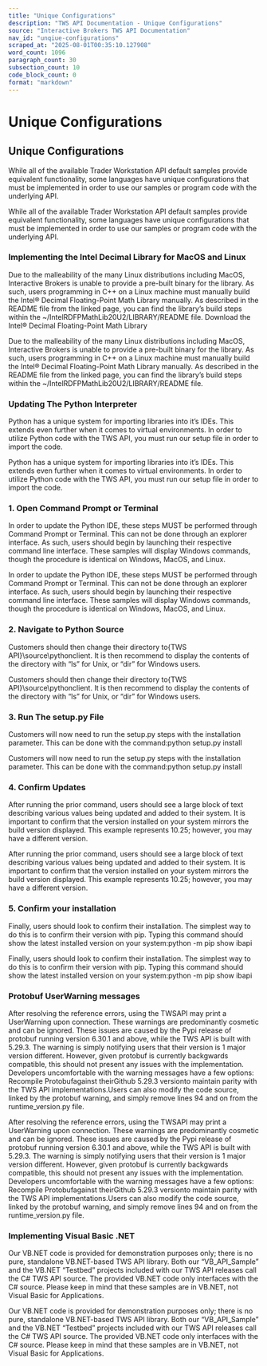 ```yaml
---
title: "Unique Configurations"
description: "TWS API Documentation - Unique Configurations"
source: "Interactive Brokers TWS API Documentation"
nav_id: "unqiue-configurations"
scraped_at: "2025-08-01T00:35:10.127908"
word_count: 1096
paragraph_count: 30
subsection_count: 10
code_block_count: 0
format: "markdown"
---
```


# Unique Configurations

## Unique Configurations

While all of the available Trader Workstation API default samples provide equivalent functionality, some languages have unique configurations that must be implemented in order to use our samples or program code with the underlying API.

While all of the available Trader Workstation API default samples provide equivalent functionality, some languages have unique configurations that must be implemented in order to use our samples or program code with the underlying API.

### Implementing the Intel Decimal Library for MacOS and Linux

Due to the malleability of the many Linux distributions including MacOS, Interactive Brokers is unable to provide a pre-built binary for the library. As such, users programming in C++ on a Linux machine must manually build the Intel® Decimal Floating-Point Math Library manually.
As described in the README file from the linked page, you can find the library’s build steps within the ~/IntelRDFPMathLib20U2/LIBRARY/README file.
Download the Intel® Decimal Floating-Point Math Library

Due to the malleability of the many Linux distributions including MacOS, Interactive Brokers is unable to provide a pre-built binary for the library. As such, users programming in C++ on a Linux machine must manually build the Intel® Decimal Floating-Point Math Library manually.
As described in the README file from the linked page, you can find the library’s build steps within the ~/IntelRDFPMathLib20U2/LIBRARY/README file.

### Updating The Python Interpreter

Python has a unique system for importing libraries into it’s IDEs. This extends even further when it comes to virtual environments. In order to utilize Python code with the TWS API, you must run our setup file in order to import the code.

Python has a unique system for importing libraries into it’s IDEs. This extends even further when it comes to virtual environments. In order to utilize Python code with the TWS API, you must run our setup file in order to import the code.

### 1. Open Command Prompt or Terminal

In order to update the Python IDE, these steps MUST be performed through Command Prompt or Terminal. This can not be done through an explorer interface.
As such, users should begin by launching their respective command line interface.
These samples will display Windows commands, though the procedure is identical on Windows, MacOS, and Linux.

In order to update the Python IDE, these steps MUST be performed through Command Prompt or Terminal. This can not be done through an explorer interface.
As such, users should begin by launching their respective command line interface.
These samples will display Windows commands, though the procedure is identical on Windows, MacOS, and Linux.

### 2. Navigate to Python Source

Customers should then change their directory to{TWS API}\source\pythonclient.
It is then recommend to display the contents of the directory with “ls” for Unix, or “dir” for Windows users.

Customers should then change their directory to{TWS API}\source\pythonclient.
It is then recommend to display the contents of the directory with “ls” for Unix, or “dir” for Windows users.

### 3. Run The setup.py File

Customers will now need to run the setup.py steps with the installation parameter. This can be done with the command:python setup.py install

Customers will now need to run the setup.py steps with the installation parameter. This can be done with the command:python setup.py install

### 4. Confirm Updates

After running the prior command, users should see a large block of text describing various values being updated and added to their system. It is important to confirm that the version installed on your system mirrors the build version displayed. This example represents 10.25; however, you may have a different version.

After running the prior command, users should see a large block of text describing various values being updated and added to their system. It is important to confirm that the version installed on your system mirrors the build version displayed. This example represents 10.25; however, you may have a different version.

### 5. Confirm your installation

Finally, users should look to confirm their installation. The simplest way to do this is to confirm their version with pip. Typing this command should show the latest installed version on your system:python -m pip show ibapi

Finally, users should look to confirm their installation. The simplest way to do this is to confirm their version with pip. Typing this command should show the latest installed version on your system:python -m pip show ibapi

### Protobuf UserWarning messages

After resolving the reference errors, using the TWSAPI may print a UserWarning upon connection. These warnings are predominantly cosmetic and can be ignored. These issues are caused by the Pypi release of protobuf running version 6.30.1 and above, while the TWS API is built with 5.29.3. The warning is simply notifying users that their version is 1 major version different. However, given protobuf is currently backgwards compatible, this should not present any issues with the implementation. Developers uncomfortable with the warning messages have a few options:
Recompile Protobufagainst theirGithub 5.29.3 versionto maintain parity with the TWS API implementations.Users can also modify the code source, linked by the protobuf warning, and simply remove lines 94 and on from the runtime_version.py file.

After resolving the reference errors, using the TWSAPI may print a UserWarning upon connection. These warnings are predominantly cosmetic and can be ignored. These issues are caused by the Pypi release of protobuf running version 6.30.1 and above, while the TWS API is built with 5.29.3. The warning is simply notifying users that their version is 1 major version different. However, given protobuf is currently backgwards compatible, this should not present any issues with the implementation. Developers uncomfortable with the warning messages have a few options:
Recompile Protobufagainst theirGithub 5.29.3 versionto maintain parity with the TWS API implementations.Users can also modify the code source, linked by the protobuf warning, and simply remove lines 94 and on from the runtime_version.py file.

### Implementing Visual Basic .NET

Our VB.NET code is provided for demonstration purposes only; there is no pure, standalone VB.NET-based TWS API library. Both our “VB_API_Sample” and the VB.NET “Testbed” projects included with our TWS API releases call the C# TWS API source. The provided VB.NET code only interfaces with the C# source. Please keep in mind that these samples are in VB.NET, not Visual Basic for Applications.

Our VB.NET code is provided for demonstration purposes only; there is no pure, standalone VB.NET-based TWS API library. Both our “VB_API_Sample” and the VB.NET “Testbed” projects included with our TWS API releases call the C# TWS API source. The provided VB.NET code only interfaces with the C# source. Please keep in mind that these samples are in VB.NET, not Visual Basic for Applications.